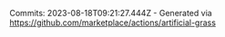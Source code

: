 Commits: 2023-08-18T09:21:27.444Z - Generated via https://github.com/marketplace/actions/artificial-grass
<br>
